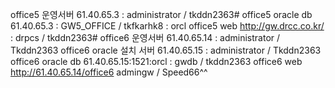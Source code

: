 office5 운영서버 61.40.65.3 : administrator / tkddn2363#
office5 oracle db 61.40.65.3 : GW5_OFFICE / tkfkarhk8 : orcl
office5 web http://gw.drcc.co.kr/ : drpcs / tkddn2363#
office6 운영서버 61.40.65.14 : administrator / Tkddn2363
office6 oracle 설치 서버 61.40.65.15 : administrator / Tkddn2363
office6 oracle db 61.40.65.15:1521:orcl : gwdb / tkddn2363
office6 web http://61.40.65.14/office6 admingw / Speed66^^
